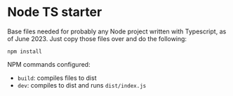 # Node TS starter

Base files needed for probably any Node project written with Typescript, as of June 2023. Just copy those files over and do the following:

```
npm install
```

NPM commands configured:

- `build`: compiles files to dist
- `dev`: compiles to dist and runs `dist/index.js`
